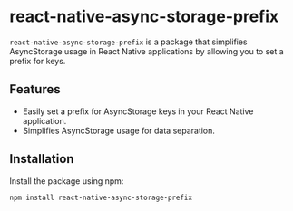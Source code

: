 # react-native-async-storage-prefix

`react-native-async-storage-prefix` is a package that simplifies AsyncStorage usage in React Native applications by allowing you to set a prefix for keys.

## Features

- Easily set a prefix for AsyncStorage keys in your React Native application.
- Simplifies AsyncStorage usage for data separation.

## Installation

Install the package using npm:

```bash
npm install react-native-async-storage-prefix
```